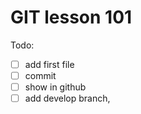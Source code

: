 # GIT lesson 101 

Todo:

- [ ] add first file
- [ ] commit
- [ ] show in github
- [ ] add develop branch,